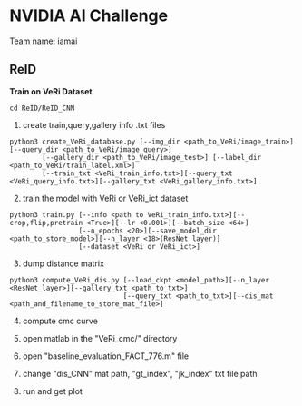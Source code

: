 # NVIDIA AI Challenge

Team name: iamai

## ReID

**Train on VeRi Dataset**

`cd ReID/ReID_CNN`

1. create train,query,gallery info .txt files

```
python3 create_VeRi_database.py [--img_dir <path_to_VeRi/image_train>] [--query_dir <path_to_VeRi/image_query>]
        [--gallery_dir <path_to_VeRi/image_test>] [--label_dir <path_to_VeRi/train_label.xml>]
        [--train_txt <VeRi_train_info.txt>][--query_txt <VeRi_query_info.txt>][--gallery_txt <VeRi_gallery_info.txt>]
```
2. train the model with VeRi or VeRi\_ict dataset
```
python3 train.py [--info <path to VeRi_train_info.txt>][--crop,flip,pretrain <True>][--lr <0.001>][--batch_size <64>]
                 [--n_epochs <20>][--save_model_dir <path_to_store_model>][--n_layer <18>(ResNet layer)]
                 [--dataset <VeRi or VeRi_ict>]
```
3. dump distance matrix
``` 
python3 compute_VeRi_dis.py [--load_ckpt <model_path>][--n_layer <ResNet_layer>][--gallery_txt <path_to_txt>]
                            [--query_txt <path_to_txt>][--dis_mat <path_and_filename_to_store_mat_file>]
```
4. compute cmc curve
  
  1. open matlab in the "VeRi\_cmc/" directory
  
  2. open "baseline\_evaluation\_FACT\_776.m" file
  
  3. change "dis\_CNN" mat path, "gt\_index",  "jk_index" txt file path
  
  4. run and get plot

